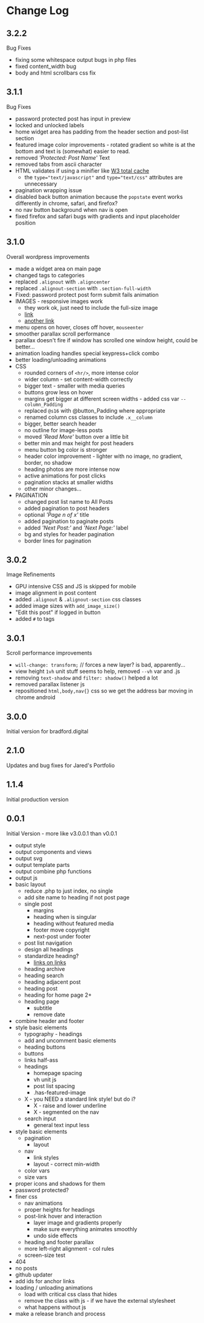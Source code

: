 # Change Log

## 3.2.2
Bug Fixes
- fixing some whitespace output bugs in php files
- fixed content_width bug
- body and html scrollbars css fix

## 3.1.1
Bug Fixes
- password protected post has input in preview
- locked and unlocked labels
- home widget area has padding from the header section and post-list section
- featured image color improvements - rotated gradient so white is at the bottom and text is (somewhat) easier to read.
- removed _'Protected: Post Name'_ Text
- removed tabs from ascii character
- HTML validates if using a minifier like [W3 total cache](https://wordpress.org/plugins/w3-total-cache/)
	- the `type="text/javascript"` and `type="text/css"` attributes are unnecessary
- pagination wrapping issue
- disabled back button animation because the `popstate` event works differently in chrome, safari, and firefox?
- no nav button background when nav is open
- fixed firefox and safari bugs with gradients and input placeholder position

## 3.1.0
Overall wordpress improvements
- made a widget area on main page
- changed tags to categories
- replaced `.alignout` with `.aligncenter`
- replaced `.alignout-section` with `.section-full-width`
- Fixed: password protect post form submit fails animation
- IMAGES - responsive images work
	- they work ok, just need to include the full-size image
	- [link](https://viastudio.com/optimizing-your-theme-for-wordpress-4-4s-responsive-images/)
	- [another link](https://make.wordpress.org/core/2015/11/10/responsive-images-in-wordpress-4-4/)
- menu opens on hover, closes off hover, `mouseenter`
- smoother parallax scroll performance
- parallax doesn't fire if window has scrolled one window height, could be better...
- animation loading handles special keypress+click combo 
- better loading/unloading animations
- CSS
	- rounded corners of `<hr/>`, more intense color
	- wider column - set content-width correctly
	- bigger text - smaller with media queries
	- buttons grow less on hover
	- margins get bigger at different screen widths - added css var `--column_Padding`
	- replaced `@s16` with @button_Padding where appropriate
	- renamed column css classes to include `.x__column`
	- bigger, better search header
	- no outline for image-less posts
	- moved _'Read More'_ button over a little bit
	- better min and max height for post headers
	- menu button bg color is stronger
	- header color improvement - lighter with no image, no gradient, border, no shadow
	- heading photos are more intense now
	- active animations for post clicks
	- pagination stacks at smaller widths
	- other minor changes...
- PAGINATION
	- changed post list name to All Posts
	- added pagination to post headers
	- optional _'Page n of x'_ title
	- added pagination to paginate posts
	- added _'Next Post:'_ and _'Next Page:'_ label
	- bg and styles for header pagination
	- border lines for pagination

## 3.0.2
Image Refinements
- GPU intensive CSS and JS is skipped for mobile
- image alignment in post content
- added `.alignout` & `.alignout-section` css classes
- added image sizes with `add_image_size()`
- "Edit this post" if logged in button
- added `#` to tags

## 3.0.1
Scroll performance improvements
- `will-change: transform;` // forces a new layer? is bad, apparently...
- view height `1vh` unit stuff seems to help, removed `--vh` var and .js
- removing `text-shadow` and `filter: shadow()` helped a lot
- removed parallax listener js
- repositioned `html,body,nav{}` css so we get the address bar moving in chrome android

## 3.0.0
Initial version for bradford.digital

## 2.1.0
Updates and bug fixes for Jared's Portfolio

## 1.1.4
Initial production version

## 0.0.1
Initial Version - more like v3.0.0.1 than v0.0.1
- output style
- output components and views
- output svg
- output template parts
- output combine php functions
- output js
- basic layout
	- reduce .php to just index, no single
	- add site name to heading if not post page
	- single post
		- margins 
		- heading when is singular
		- heading without featured media
		- footer move copyright
		- next-post under footer
	- post list navigation
	- design all headings
	- standardize heading?
		- [links on links](https://www.sarasoueidan.com/blog/nested-links/)
	- heading archive
	- heading search
	- heading adjacent post
	- heading post
	- heading for home page 2+
	- heading page
		- subtitle
		- remove date
- combine header and footer
- style basic elements
	- typography - headings
	- add and uncomment basic elements
	- heading buttons
	- buttons
	- links half-ass
	- headings
		- homepage spacing
		- vh unit js
		- post list spacing
		- .has-featured-image
	- X - you NEED a standard link style! but do i?
		- X - raise and lower underline
		- X - segmented on the nav
	- search input
		- general text input less
- style basic elements
	- pagination
		- layout
	- nav 
		- link styles
		- layout - correct min-width
	- color vars
	- size vars
- proper icons and shadows for them
- password protected? 
- finer css
	- nav animations 
	- proper heights for headings
	- post-link hover and interaction
		- layer image and gradients properly
		- make sure everything animates smoothly
		- undo side effects
	- heading and footer parallax
	- more left-right alignment - col rules
	- screen-size test
- 404
- no posts
- github updater
- add ids for anchor links 
- loading / unloading animations
	- load with critical css class that hides
	- remove the class with js - if we have the external stylesheet
	- what happens without js
- make a release branch and process

